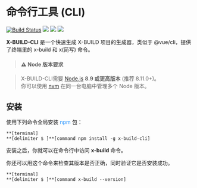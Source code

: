 # 命令行工具 (CLI)

[![Build Status](https://travis-ci.org/codexu/x-build-cli.svg?branch=master)](https://travis-ci.org/codexu/x-build-cli)
[![](https://img.shields.io/npm/v/x-build-cli.svg)](https://www.npmjs.com/package/x-build-cli)
[![](https://img.shields.io/npm/dm/x-build-cli.svg)](https://www.npmjs.com/package/x-build-cli)
[![](https://img.shields.io/github/license/mashape/apistatus.svg)](https://github.com/codexu/x-build/blob/master/LICENSE)

**X-BUILD-CLI** 是一个快速生成 X-BUILD 项目的生成器，类似于 @vue/cli，提供了终端里的 x-build 和 x(简写) 命令。

> #### ⚠️ Node 版本要求

> X-BUILD-CLI需要 [Node.js](http://nodejs.cn/) **8.9 或更高版本** (推荐 8.11.0+)。<br>你可以使用 [nvm](https://github.com/creationix/nvm) 在同一台电脑中管理多个 Node 版本。

## 安装

使用下列命令全局安装 <font color=DodgerBlue>npm</font> 包：

```
**[terminal]
**[delimiter $ ]**[command npm install -g x-build-cli]
```

安装之后，你就可以在命令行中访问 **x-build** 命令。

你还可以用这个命令来检查其版本是否正确，同时验证它是否安装成功。

```
**[terminal]
**[delimiter $ ]**[command x-build --version]
```